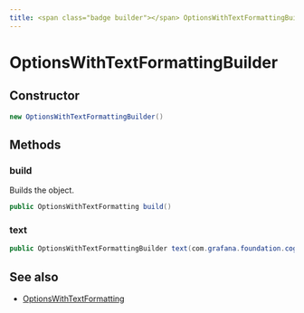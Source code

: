 ```yaml
---
title: <span class="badge builder"></span> OptionsWithTextFormattingBuilder
---
```

# <span class="badge builder"></span> OptionsWithTextFormattingBuilder

## Constructor

```java
new OptionsWithTextFormattingBuilder()
```
## Methods

### <span class="badge object-method"></span> build

Builds the object.

```java
public OptionsWithTextFormatting build()
```

### <span class="badge object-method"></span> text

```java
public OptionsWithTextFormattingBuilder text(com.grafana.foundation.cog.Builder<VizTextDisplayOptions> text)
```

## See also

 * <span class="badge object-type-class"></span> [OptionsWithTextFormatting](./object-OptionsWithTextFormatting.md)
